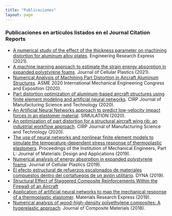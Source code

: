 ```yaml
---
title: "Publicaciones"
layout: page
---
```


### Publicaciones en artículos listados en el Journal Citation Reports

- [A numerical study of the effect of the thickness parameter on machining distortion for aluminum alloy plates](https://iopscience.iop.org/article/10.1088/2631-8695/ac1848/meta). Engineering Research Express (2021).
- [A machine learning approach to estimate the strain energy absorption in expanded polystyrene foams](https://journals.sagepub.com/doi/abs/10.1177/0021955X211021014). Journal of Cellular Plastics (2021).
- [Numerical Analysis of Machining Part Distortion in Aircraft Aluminum Structures](https://asmedigitalcollection.asme.org/IMECE/proceedings-abstract/IMECE2020/V006T06A011/1099113). ASME 2020 International Mechanical Engineering Congress and Exposition (2020).
- [Part distortion optimization of aluminum-based aircraft structures using finite element modeling and artificial neural networks](https://www.sciencedirect.com/science/article/abs/pii/S1755581720300985). CIRP Journal of Manufacturing Science and Technology (2020). 
- [An Artificial Neural Networks approach to predict low-velocity impact forces in an elastomer material](https://journals.sagepub.com/doi/abs/10.1177/0037549720908052). 
SIMULATION (2020).
- [An optimization of part distortion for a structural aircraft wing rib: an industrial workflow approach](https://www.sciencedirect.com/science/article/abs/pii/S1755581720300080). CIRP Journal of Manufacturing Science and Technology (2020).
- [The use of neural networks and nonlinear finite element models to simulate the temperature-dependent stress response of thermoplastic elastomers](https://journals.sagepub.com/doi/abs/10.1177/1464420719890890). 
Proceedings of the Institution of Mechanical Engineers, Part L: Journal of Materials: Design and Applications (2019).
- [Numerical analysis of energy absorption in expanded polystyrene foams](https://journals.sagepub.com/doi/abs/10.1177/0021955X19880506). 
Journal of Cellular Plastics (2019).
- [El efecto estructural de refuerzos escalonados de materiales compuestos dentro del cortafuegos de un avión utilitario](https://recyt.fecyt.es/index.php/DY/article/view/74034). DYNA (2019).
- [Structural Effect of Staggered Composite Reinforcements Within the Firewall of an Aircraft]()
- [Application of artificial neural networks to map the mechanical response of a thermoplastic elastomer](https://iopscience.iop.org/article/10.1088/2053-1591/ab13ec/meta). Materials Research Express (2019).
- [Numerical analysis of wood-high-density polyethylene composites: A hyperelastic approach](https://journals.sagepub.com/doi/full/10.1177/0021998318780436). Journal of Composite Materials (2018).
